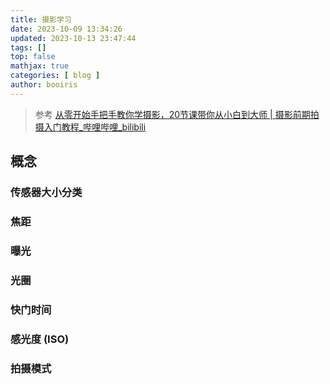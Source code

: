 ```yaml
---
title: 摄影学习 
date: 2023-10-09 13:34:26 
updated: 2023-10-13 23:47:44
tags: [] 
top: false
mathjax: true
categories: [ blog ]
author: booiris
---
```


> 参考 [从零开始手把手教你学摄影，20节课带你从小白到大师 | 摄影前期拍摄入门教程\_哔哩哔哩\_bilibili](https://www.bilibili.com/video/BV1pv411H78e)

## 概念

### 传感器大小分类

### 焦距

### 曝光

### 光圈

### 快门时间

### 感光度 (ISO)

### 拍摄模式
